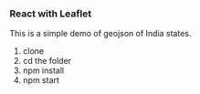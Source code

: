 ### React with Leaflet

This is a simple demo of geojson of India states.

1. clone
2. cd the folder
3. npm install
4. npm start

